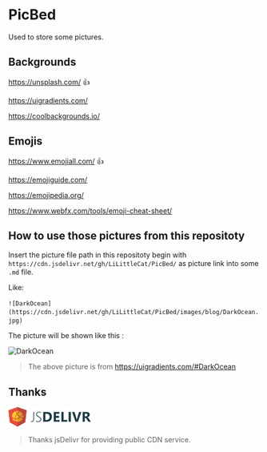 # PicBed

Used to store some pictures.

## Backgrounds

https://unsplash.com/ 👍

https://uigradients.com/

https://coolbackgrounds.io/

## Emojis
https://www.emojiall.com/ 👍

https://emojiguide.com/

https://emojipedia.org/

https://www.webfx.com/tools/emoji-cheat-sheet/

## How to use those pictures from this repositoty

Insert the picture file path in this repositoty begin with `https://cdn.jsdelivr.net/gh/LiLittleCat/PicBed/` as picture link into some `.md` file.

Like:

`![DarkOcean](https://cdn.jsdelivr.net/gh/LiLittleCat/PicBed/images/blog/DarkOcean.jpg)`

The picture will be shown like this :

![DarkOcean](https://cdn.jsdelivr.net/gh/LiLittleCat/PicBed/images/blog/DarkOcean.jpg)

> The above picture is from https://uigradients.com/#DarkOcean


## Thanks

<a href="https://www.jsdelivr.com"><img height="40" src="https://raw.githubusercontent.com/jsdelivr/jsdelivr-media/master/default/svg/jsdelivr-logo-horizontal.svg"></a>

> Thanks jsDelivr for providing public CDN service.
